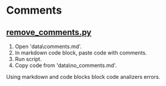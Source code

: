 # Comments

## [remove_comments.py](remove_comments.py)  

1. Open 'data\comments.md'.
2. In markdown code block, paste code with comments.
3. Run script.
4. Copy code from 'data\no_comments.md'.

Using markdown and code blocks block code analizers errors.
